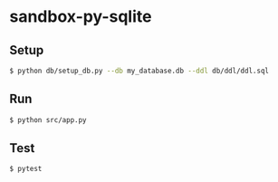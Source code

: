 # sandbox-py-sqlite

## Setup

```sh
$ python db/setup_db.py --db my_database.db --ddl db/ddl/ddl.sql
```

## Run

```sh
$ python src/app.py
```

## Test

```sh
$ pytest
```
